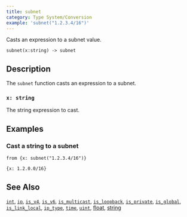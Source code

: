```yaml
---
title: subnet
category: Type System/Conversion
example: 'subnet("1.2.3.4/16")'
---
```


Casts an expression to a subnet value.

```tql
subnet(x:string) -> subnet
```

## Description

The `subnet` function casts an expression to a subnet.

### `x: string`

The string expression to cast.

## Examples

### Cast a string to a subnet

```tql
from {x: subnet("1.2.3.4/16")}
```

```tql
{x: 1.2.0.0/16}
```

## See Also

[`int`](/reference/functions/int),
[`ip`](/reference/functions/ip),
[`is_v4`](/reference/functions/is_v4),
[`is_v6`](/reference/functions/is_v6),
[`is_multicast`](/reference/functions/is_multicast),
[`is_loopback`](/reference/functions/is_loopback),
[`is_private`](/reference/functions/is_private),
[`is_global`](/reference/functions/is_global),
[`is_link_local`](/reference/functions/is_link_local),
[`ip_type`](/reference/functions/ip_type),
[`time`](/reference/functions/time),
[`uint`](/reference/functions/uint),
[float](/reference/functions/float),
[string](/reference/functions/string)
